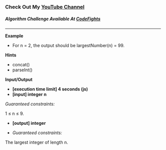 ### Check Out My [YouTube Channel](https://www.youtube.com/@golbargnet)

##### Algorithm Challenge Available At [CodeFights](https://codefights.com/arcade/code-arcade/intro-gates/SZB5XypsMokGusDhX)
---

**Example**

- For n = 2, the output should be
  largestNumber(n) = 99.

**Hints**
-   concat()
-   parseInt()

**Input/Output**

- **[execution time limit] 4 seconds (js)**
- **[input] integer n**

*Guaranteed constraints:*

1 ≤ n ≤ 9.

- **[output] integer**

- *Guaranteed constraints:*

The largest integer of length n.